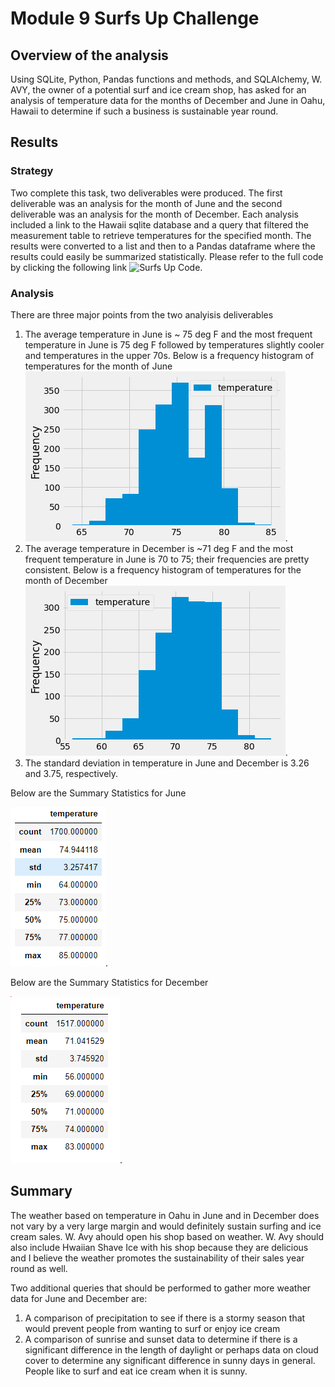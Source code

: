 # Module 9 Surfs Up Challenge
## Overview of the analysis
Using SQLite, Python, Pandas functions and methods, and SQLAlchemy, W. AVY, the owner of a potential surf and ice cream shop, has asked for an analysis of temperature data for the months of December and June in Oahu, Hawaii to determine if such a business is sustainable year round.
## Results
### Strategy
Two complete this task, two deliverables were produced. The first deliverable was an analysis for the month of June and the second deliverable was an analysis for the month of December. Each analysis included a link to the Hawaii sqlite database and a query that filtered the measurement table to retrieve temperatures for the specified month. The results were converted to a list and then to a Pandas dataframe where the results could easily be summarized statistically. Please refer to the full code by clicking the following link ![Surfs Up Code](SurfsUp_Challenge.ipynb). 
### Analysis
There are three major points from the two analyisis deliverables
  
  1) The average temperature in June is ~ 75 deg F and the most frequent temperature in June is 75 deg F followed by temperatures slightly cooler and temperatures in the upper 70s. Below is a frequency histogram of temperatures for the month of June ![June Chart](June_Frequency_Temps.png).
  2) The average temperature in December is ~71 deg F and the most frequent temperature in June is 70 to 75; their frequencies are pretty consistent. Below is a frequency histogram of temperatures for the month of December ![December Chart](December_Frequency_Temps.png).
  3) The standard deviation in temperature in June and December is 3.26 and 3.75, respectively.

Below are the Summary Statistics for June 

![June Stats](June_Stats.png).

Below are the Summary Statistics for December

![December Stats](December_Stats.png).
  
## Summary

The weather based on temperature in Oahu in June and in December does not vary by a very large margin and would definitely sustain surfing and ice cream sales. W. Avy ahould open his shop based on weather. W. Avy should also include Hwaiian Shave Ice with his shop because they are delicious and I believe the weather promotes the sustainability of their sales year round as well.

Two additional queries that should be performed to gather more weather data for June and December are:
  1) A comparison of precipitation to see if there is a stormy season that would prevent people from wanting to surf or enjoy ice cream
  2) A comparison of sunrise and sunset data to determine if there is a significant difference in the length of daylight or perhaps data on cloud cover to determine any significant difference in sunny days in general. People like to surf and eat ice cream when it is sunny.

